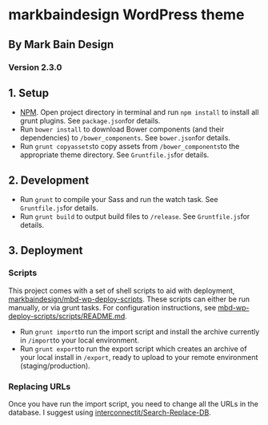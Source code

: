 # markbaindesign WordPress theme

## By Mark Bain Design

### Version 2.3.0

## 1. Setup

- [NPM]. Open project directory in terminal and run `npm install` to install all grunt plugins. See `package.json`for details. 
- Run `bower install` to download Bower components (and their dependencies) to `/bower_components`. See `bower.json`for details.
- Run `grunt copyassets`to copy assets from `/bower_components`to the appropriate theme directory. See `Gruntfile.js`for details.

## 2. Development

- Run `grunt` to compile your Sass and run the watch task. See `Gruntfile.js`for details.
- Run `grunt build` to output build files to `/release`. See `Gruntfile.js`for details.

## 3. Deployment

### Scripts

This project comes with a set of shell scripts to aid with deployment, [markbaindesign/mbd-wp-deploy-scripts]. These scripts can either be run manually, or via grunt tasks. For configuration instructions, see [mbd-wp-deploy-scripts/scripts/README.md]. 

- Run `grunt import`to run the import script and install the archive currently in `/import`to your local environment.
- Run `grunt export`to run the export script which creates an archive of your local install in `/export`, ready to upload to your remote environment (staging/production).

### Replacing URLs

Once you have run the import script, you need to change all the URLs in the database. I suggest using [interconnectit/Search-Replace-DB]. 

[NPM]: https://www.npmjs.com/
[interconnectit/Search-Replace-DB]: https://github.com/interconnectit/Search-Replace-DB
[markbaindesign/mbd-wp-deploy-scripts]: https://github.com/markbaindesign/mbd-wp-deploy-scripts
[mbd-wp-deploy-scripts/scripts/README.md]: https://github.com/markbaindesign/mbd-wp-deploy-scripts/blob/master/scripts/README.md